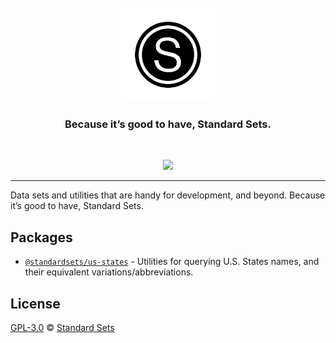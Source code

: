 <div align="center">
  <br />
  <a href="https://standardsets.com">
    <img src="./assets/standardsets-logo.png" width="150" />
  </a>
  <h3>Because it’s good to have, Standard Sets.</h3>
  <br />
  <p>
    <a href="https://twitter.com/standardsets" title="Follow @StandardSets on Twitter"><img src="https://img.shields.io/twitter/follow/standardsets?style=social" /></a>
  </p>
</div>

<hr />

Data sets and utilities that are handy for development, and beyond.
Because it’s good to have, Standard Sets.

## Packages

* [`@standardsets/us-states`](packages/us-states) - Utilities for querying U.S. States names, and their equivalent variations/abbreviations.

## License

[GPL-3.0](LICENSE) © [Standard Sets](https://standardsets.com)
